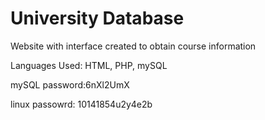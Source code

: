 # University Database

Website with interface created to obtain course information

Languages Used: HTML, PHP, mySQL

mySQL password:6nXl2UmX

linux passowrd: 10141854u2y4e2b

